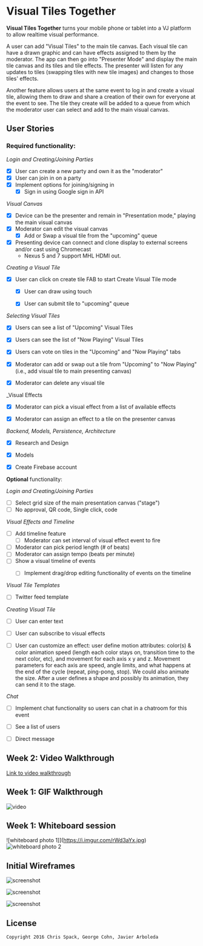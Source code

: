# Visual Tiles Together

**Visual Tiles Together** turns your mobile phone or tablet into a VJ platform to allow realtime visual performance.

A user can add "Visual Tiles" to the main tile canvas. Each visual tile can have a drawn graphic and can have effects assigned to them by the moderator. The app can then go into "Presenter Mode" and display the main tile canvas and its tiles and tile effects. The presenter will listen for any updates to tiles (swapping tiles with new tile images) and changes to those tiles' effects.

Another feature allows users at the same event to log in and create a visual tile, allowing them to draw and share a creation of their own for everyone at the event to see. The tile they create will be added to a queue from which the moderator user can select and add to the main visual canvas.


## User Stories

### **Required** functionality:

_Login and Creating/Joining Parties_

* [x] User can create a new party and own it as the "moderator"
* [x] User can join in on a party
* [x] Implement options for joining/signing in
  * [x] Sign in using Google sign in API

_Visual Canvas_

* [x] Device can be the presenter and remain in "Presentation mode," playing the main visual canvas
* [x] Moderator can edit the visual canvas
  * [x] Add or Swap a visual tile from the "upcoming" queue
* [x] Presenting device can connect and clone display to external screens and/or cast using Chromecast
  * Nexus 5 and 7 support MHL HDMI out.


_Creating a Visual Tile_

* [x] User can click on create tile FAB to start Create Visual Tile mode
  * [x] User can draw using touch
  * [x] User can submit tile to "upcoming" queue


_Selecting Visual Tiles_

* [x] Users can see a list of "Upcoming" Visual Tiles
* [x] Users can see the list of "Now Playing" Visual Tiles
* [x] Users can vote on tiles in the "Upcoming" and "Now Playing" tabs
* [x] Moderator can add or swap out a tile from "Upcoming" to "Now Playing" (i.e., add visual tile to main presenting canvas)
* [x] Moderator can delete any visual tile


_Visual Effects

* [x] Moderator can pick a visual effect from a list of available effects
* [x] Moderator can assign an effect to a tile on the presenter canvas


_Backend, Models, Persistence, Architecture_

* [x] Research and Design
* [x] Models
* [x] Create Firebase account


**Optional** functionality:

_Login and Creating/Joining Parties_
  * [ ] Select grid size of the main presentation canvas ("stage")
  * [ ] No approval, QR code, Single click, code

_Visual Effects and Timeline_

* [ ] Add timeline feature
  * [ ] Moderator can set interval of visual effect event to fire
* [ ] Moderator can pick period length (# of beats)
* [ ] Moderator can assign tempo (beats per minute)
* [ ] Show a visual timeline of events
  * [ ] Implement drag/drop editing functionality of events on the timeline


_Visual Tile Templates_

* [ ] Twitter feed template

_Creating Visual Tile_

* [ ] User can enter text
* [ ] User can subscribe to visual effects
* [ ] User can customize an effect: user define motion attributes: color(s) & color animation speed (length each color stays on, transition time to the next color, etc), and movement for each axis x y and z.  Movement parameters for each axis are speed, angle limits, and what happens at the end of the cycle (repeat, ping-pong, stop).  We could also animate the size.  After a user defines a shape and possibly its animation, they can send it to the stage.


_Chat_

* [ ] Implement chat functionality so users can chat in a chatroom for this event
* [ ] See a list of users
* [ ] Direct message


## Week 2: Video Walkthrough

[Link to video walkthrough](https://www.dropbox.com/s/2mvbfjr2k7ff7rv/VID_20161121_111206.mp4)

## Week 1: GIF Walkthrough

![video](http://i.imgur.com/jAObAah.gif)

## Week 1: Whiteboard session

![whiteboard photo 1]](https://i.imgur.com/rWd3aYx.jpg)
![whiteboard photo 2](https://i.imgur.com/U6yv3mG.jpg)

## Initial Wireframes

![screenshot](https://github.com/VisualTiles/VisualTilesTogether/blob/master/art/wf_01.jpg)

![screenshot](https://github.com/VisualTiles/VisualTilesTogether/blob/master/art/wf_02.jpg)

![screenshot](https://github.com/VisualTiles/VisualTilesTogether/blob/master/art/wf_03.jpg)

## License

    Copyright 2016 Chris Spack, George Cohn, Javier Arboleda
